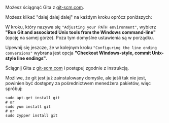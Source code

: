 <!--sec data-title="Windows" data-id="virtualenv_unix" data-collapse=true ces-->

Możesz ściągnąć Gita z [git-scm.com](https://git-scm.com/). 

Możesz klikać "dalej dalej dalej" na każdym kroku oprócz poniższych: 

W kroku, który nazywa się `"Adjusting your PATH environment"`, wybierz **"Run Git and associated Unix tools from the Windows command-line"** (opcję na samej górze). Poza tym domyślne ustawienia są w porządku. 

Upewnij się jeszcze, że w kolejnym kroku `"Configuring the line ending conversions"` wybrana jest opcja **"Checkout Windows-style, commit Unix-style line endings"**.

<!--endsec-->

<!--sec data-title="OS X" data-id="virtualenv_unix" data-collapse=true ces-->

Ściągnij Gita z [git-scm.com](https://git-scm.com/) i postępuj zgodnie z instrukcją.

<!--endsec-->

<!--sec data-title="Linux" data-id="virtualenv_unix" data-collapse=true ces-->

Możliwe, że git jest już zainstalowany domyśle, ale jeśli tak nie jest, powinien być dostępny za pośrednictwem menedżera pakietów, więc spróbuj:

    sudo apt-get install git
    # or
    sudo yum install git
    # or
    sudo zypper install git

<!--endsec-->